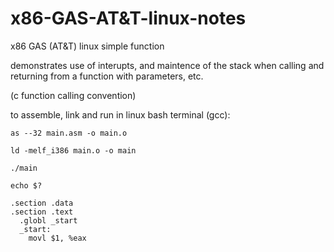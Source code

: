 # x86-GAS-AT&T-linux-notes
x86 GAS (AT&amp;T) linux simple function

demonstrates use of interupts, and maintence of the stack when calling and returning from a function with parameters, etc.

(c function calling convention)

to assemble, link and run in linux bash terminal (gcc):

  `as --32 main.asm -o main.o`
  
  `ld -melf_i386 main.o -o main`
  
  `./main`
  
  `echo $?`

````assembly_x86
.section .data
.section .text
  .globl _start
  _start:
    movl $1, %eax
````

